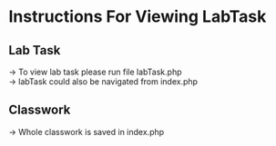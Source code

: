 # Instructions For Viewing LabTask
## Lab Task
-> To view lab task please run file labTask.php <br>
-> labTask could also be navigated from index.php <br>

## Classwork
-> Whole classwork is saved in index.php <br>
